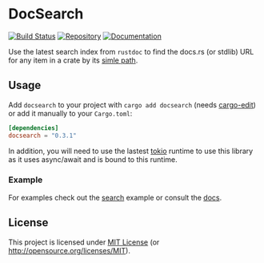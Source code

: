 # DocSearch

[![Build Status][build-img]][build-url]
[![Repository][crates-img]][crates-url]
[![Documentation][doc-img]][doc-url]

[build-img]: https://img.shields.io/github/workflow/status/dnaka91/docsearch/CI/main?style=for-the-badge
[build-url]: https://github.com/dnaka91/docsearch/actions?query=workflow%3ACI
[crates-img]: https://img.shields.io/crates/v/docsearch?style=for-the-badge
[crates-url]: https://crates.io/crates/docsearch
[doc-img]: https://img.shields.io/badge/docs.rs-docsearch-4d76ae?style=for-the-badge
[doc-url]: https://docs.rs/docsearch

Use the latest search index from `rustdoc` to find the docs.rs (or stdlib) URL for any item in a
crate by its [simle path](https://doc.rust-lang.org/stable/reference/paths.html#simple-paths).

## Usage

Add `docsearch` to your project with `cargo add docsearch` (needs [cargo-edit]) or add it manually
to your `Cargo.toml`:

```toml
[dependencies]
docsearch = "0.3.1"
```

In addition, you will need to use the lastest [tokio](https://tokio.rs) runtime to use this library
as it uses async/await and is bound to this runtime.

[cargo-edit]: https://github.com/killercup/cargo-edit

### Example

For examples check out the [search](examples/search.rs) example or consult the [docs](doc-url).

## License

This project is licensed under [MIT License](LICENSE) (or <http://opensource.org/licenses/MIT>).
